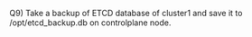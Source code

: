 Q9) Take a backup of ETCD database of cluster1 and save it to /opt/etcd_backup.db on controlplane node.
